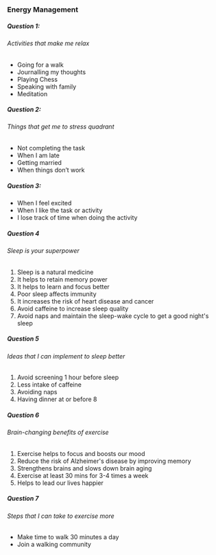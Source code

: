 ### Energy Management


##### Question 1:

###### Activities that make me relax

* Going for a walk
* Journalling my thoughts
* Playing Chess
* Speaking with family
* Meditation


##### Question 2:

###### Things that get me to stress quadrant

* Not completing the task
* When I am late
* Getting married
* When things don’t work


##### Question 3:

* When I  feel excited
* When I like the task or activity
* I lose track of time when doing the activity


##### Question 4

###### Sleep is your superpower

1. Sleep is a natural medicine
2. It helps to retain memory power
3. It helps to learn and focus better
4. Poor sleep affects immunity
5. It increases the risk of heart disease and cancer
6. Avoid caffeine to increase sleep quality
7. Avoid naps and maintain the sleep-wake cycle to get a good night's sleep


##### Question 5

###### Ideas that I can implement to sleep better

1. Avoid screening 1 hour before sleep
2. Less intake of caffeine
3. Avoiding naps
4. Having dinner at or before 8


##### Question 6

###### Brain-changing benefits of exercise

1. Exercise helps to focus and boosts our mood
2. Reduce the risk of Alzheimer's disease by improving memory
3. Strengthens brains and slows down brain aging
4. Exercise at least 30 mins for 3-4 times a week
5. Helps to lead our lives happier


##### Question 7

###### Steps that I can take to exercise more

* Make time to walk 30 minutes a day
* Join a walking community